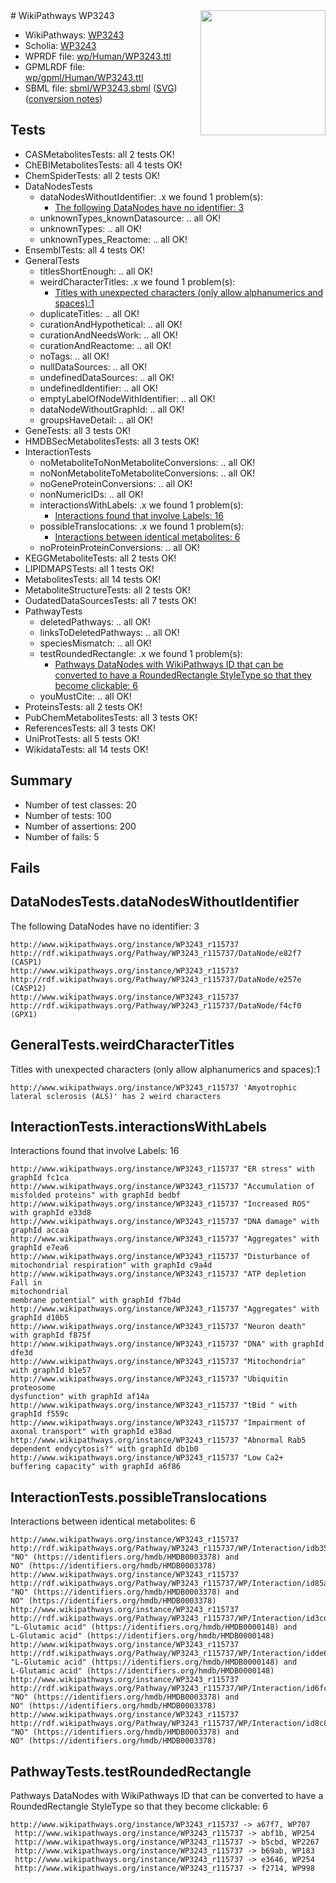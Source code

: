 <img style="float: right; width: 200px" src="../logo.png" />
# WikiPathways WP3243

* WikiPathways: [WP3243](https://identifiers.org/wikipathways:WP3243)
* Scholia: [WP3243](https://scholia.toolforge.org/wikipathways/WP3243)
* WPRDF file: [wp/Human/WP3243.ttl](../wp/Human/WP3243.ttl)
* GPMLRDF file: [wp/gpml/Human/WP3243.ttl](../wp/gpml/Human/WP3243.ttl)
* SBML file: [sbml/WP3243.sbml](../sbml/WP3243.sbml) ([SVG](../sbml/WP3243.svg)) ([conversion notes](../sbml/WP3243.txt))

## Tests
* CASMetabolitesTests: all 2 tests OK!
* ChEBIMetabolitesTests: all 4 tests OK!
* ChemSpiderTests: all 2 tests OK!
* DataNodesTests
    * dataNodesWithoutIdentifier: .x we found 1 problem(s):
        * [The following DataNodes have no identifier: 3](#d2d32fa2)
    * unknownTypes_knownDatasource: .. all OK!
    * unknownTypes: .. all OK!
    * unknownTypes_Reactome: .. all OK!
* EnsemblTests: all 4 tests OK!
* GeneralTests
    * titlesShortEnough: .. all OK!
    * weirdCharacterTitles: .x we found 1 problem(s):
        * [Titles with unexpected characters (only allow alphanumerics and spaces):1](#fda87b3f)
    * duplicateTitles: .. all OK!
    * curationAndHypothetical: .. all OK!
    * curationAndNeedsWork: .. all OK!
    * curationAndReactome: .. all OK!
    * noTags: .. all OK!
    * nullDataSources: .. all OK!
    * undefinedDataSources: .. all OK!
    * undefinedIdentifier: .. all OK!
    * emptyLabelOfNodeWithIdentifier: .. all OK!
    * dataNodeWithoutGraphId: .. all OK!
    * groupsHaveDetail: .. all OK!
* GeneTests: all 3 tests OK!
* HMDBSecMetabolitesTests: all 3 tests OK!
* InteractionTests
    * noMetaboliteToNonMetaboliteConversions: .. all OK!
    * noNonMetaboliteToMetaboliteConversions: .. all OK!
    * noGeneProteinConversions: .. all OK!
    * nonNumericIDs: .. all OK!
    * interactionsWithLabels: .x we found 1 problem(s):
        * [Interactions found that involve Labels: 16](#fe97a8be)
    * possibleTranslocations: .x we found 1 problem(s):
        * [Interactions between identical metabolites: 6](#d59038c9)
    * noProteinProteinConversions: .. all OK!
* KEGGMetaboliteTests: all 2 tests OK!
* LIPIDMAPSTests: all 1 tests OK!
* MetabolitesTests: all 14 tests OK!
* MetaboliteStructureTests: all 2 tests OK!
* OudatedDataSourcesTests: all 7 tests OK!
* PathwayTests
    * deletedPathways: .. all OK!
    * linksToDeletedPathways: .. all OK!
    * speciesMismatch: .. all OK!
    * testRoundedRectangle: .x we found 1 problem(s):
        * [Pathways DataNodes with WikiPathways ID that can be converted to have a RoundedRectangle StyleType so that they become clickable: 6](#9fbad3d0)
    * youMustCite: .. all OK!
* ProteinsTests: all 2 tests OK!
* PubChemMetabolitesTests: all 3 tests OK!
* ReferencesTests: all 3 tests OK!
* UniProtTests: all 5 tests OK!
* WikidataTests: all 14 tests OK!


## Summary

* Number of test classes: 20
* Number of tests: 100
* Number of assertions: 200
* Number of fails: 5

## Fails

<a name="d2d32fa2" />

## DataNodesTests.dataNodesWithoutIdentifier

The following DataNodes have no identifier: 3
```
http://www.wikipathways.org/instance/WP3243_r115737 http://rdf.wikipathways.org/Pathway/WP3243_r115737/DataNode/e82f7 (CASP1)
http://www.wikipathways.org/instance/WP3243_r115737 http://rdf.wikipathways.org/Pathway/WP3243_r115737/DataNode/e257e (CASP12)
http://www.wikipathways.org/instance/WP3243_r115737 http://rdf.wikipathways.org/Pathway/WP3243_r115737/DataNode/f4cf0 (GPX1)
```

<a name="fda87b3f" />

## GeneralTests.weirdCharacterTitles

Titles with unexpected characters (only allow alphanumerics and spaces):1
```
http://www.wikipathways.org/instance/WP3243_r115737 'Amyotrophic lateral sclerosis (ALS)' has 2 weird characters
```

<a name="fe97a8be" />

## InteractionTests.interactionsWithLabels

Interactions found that involve Labels: 16
```
http://www.wikipathways.org/instance/WP3243_r115737 "ER stress" with graphId fc1ca
http://www.wikipathways.org/instance/WP3243_r115737 "Accumulation of
misfolded proteins" with graphId bedbf
http://www.wikipathways.org/instance/WP3243_r115737 "Increased ROS" with graphId e33d8
http://www.wikipathways.org/instance/WP3243_r115737 "DNA damage" with graphId accaa
http://www.wikipathways.org/instance/WP3243_r115737 "Aggregates" with graphId e7ea6
http://www.wikipathways.org/instance/WP3243_r115737 "Disturbance of
mitochondrial respiration" with graphId c9a4d
http://www.wikipathways.org/instance/WP3243_r115737 "ATP depletion Fall in
mitochondrial
membrane potential" with graphId f7b4d
http://www.wikipathways.org/instance/WP3243_r115737 "Aggregates" with graphId d10b5
http://www.wikipathways.org/instance/WP3243_r115737 "Neuron death" with graphId f875f
http://www.wikipathways.org/instance/WP3243_r115737 "DNA" with graphId dfe3d
http://www.wikipathways.org/instance/WP3243_r115737 "Mitochondria" with graphId b1e57
http://www.wikipathways.org/instance/WP3243_r115737 "Ubiquitin proteosome
dysfunction" with graphId af14a
http://www.wikipathways.org/instance/WP3243_r115737 "tBid " with graphId f559c
http://www.wikipathways.org/instance/WP3243_r115737 "Impairment of  axonal transport" with graphId e38ad
http://www.wikipathways.org/instance/WP3243_r115737 "Abnormal Rab5  dependent endycytosis?" with graphId db1b0
http://www.wikipathways.org/instance/WP3243_r115737 "Low Ca2+ buffering capacity" with graphId a6f86
```

<a name="d59038c9" />

## InteractionTests.possibleTranslocations

Interactions between identical metabolites: 6
```
http://www.wikipathways.org/instance/WP3243_r115737 http://rdf.wikipathways.org/Pathway/WP3243_r115737/WP/Interaction/idb3584e45 "NO" (https://identifiers.org/hmdb/HMDB0003378) and 
NO" (https://identifiers.org/hmdb/HMDB0003378)
http://www.wikipathways.org/instance/WP3243_r115737 http://rdf.wikipathways.org/Pathway/WP3243_r115737/WP/Interaction/id85aed399 "NO" (https://identifiers.org/hmdb/HMDB0003378) and 
NO" (https://identifiers.org/hmdb/HMDB0003378)
http://www.wikipathways.org/instance/WP3243_r115737 http://rdf.wikipathways.org/Pathway/WP3243_r115737/WP/Interaction/id3cd23c9 "L-Glutamic acid" (https://identifiers.org/hmdb/HMDB0000148) and 
L-Glutamic acid" (https://identifiers.org/hmdb/HMDB0000148)
http://www.wikipathways.org/instance/WP3243_r115737 http://rdf.wikipathways.org/Pathway/WP3243_r115737/WP/Interaction/idde65c6be "L-Glutamic acid" (https://identifiers.org/hmdb/HMDB0000148) and 
L-Glutamic acid" (https://identifiers.org/hmdb/HMDB0000148)
http://www.wikipathways.org/instance/WP3243_r115737 http://rdf.wikipathways.org/Pathway/WP3243_r115737/WP/Interaction/id6fcdb47 "NO" (https://identifiers.org/hmdb/HMDB0003378) and 
NO" (https://identifiers.org/hmdb/HMDB0003378)
http://www.wikipathways.org/instance/WP3243_r115737 http://rdf.wikipathways.org/Pathway/WP3243_r115737/WP/Interaction/id8c85cf83 "NO" (https://identifiers.org/hmdb/HMDB0003378) and 
NO" (https://identifiers.org/hmdb/HMDB0003378)
```

<a name="9fbad3d0" />

## PathwayTests.testRoundedRectangle

Pathways DataNodes with WikiPathways ID that can be converted to have a RoundedRectangle StyleType so that they become clickable: 6
```
http://www.wikipathways.org/instance/WP3243_r115737 -> a67f7, WP707
 http://www.wikipathways.org/instance/WP3243_r115737 -> abf1b, WP254
 http://www.wikipathways.org/instance/WP3243_r115737 -> b5cbd, WP2267
 http://www.wikipathways.org/instance/WP3243_r115737 -> b69ab, WP183
 http://www.wikipathways.org/instance/WP3243_r115737 -> e3646, WP254
 http://www.wikipathways.org/instance/WP3243_r115737 -> f2714, WP998
 ```

